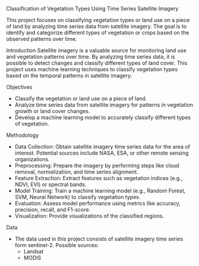 Classification of Vegetation Types Using Time Series Satellite Imagery

This project focuses on classifying vegetation types or land use on a piece of land by analyzing time series data from satellite imagery. The goal is to identify and categorize different types of vegetation or crops based on the observed patterns over time.

Introduction
Satellite imagery is a valuable source for monitoring land use and vegetation patterns over time. By analyzing time series data, it is possible to detect changes and classify different types of land cover. This project uses machine learning techniques to classify vegetation types based on the temporal patterns in satellite imagery.

Objectives
- Classify the vegetation or land use on a piece of land.
- Analyze time series data from satellite imagery for patterns in vegetation growth or land cover changes.
- Develop a machine learning model to accurately classify different types of vegetation.

Methodology
- Data Collection: Obtain satellite imagery time series data for the area of interest. Potential sources include NASA, ESA, or other remote sensing organizations.
- Preprocessing: Prepare the imagery by performing steps like cloud removal, normalization, and time series alignment.
- Feature Extraction: Extract features such as vegetation indices (e.g., NDVI, EVI) or spectral bands.
- Model Training: Train a machine learning model (e.g., Random Forest, SVM, Neural Network) to classify vegetation types.
- Evaluation: Assess model performance using metrics like accuracy, precision, recall, and F1-score.
- Visualization: Provide visualizations of the classified regions.

Data
- The data used in this project consists of satellite imagery time series form sentinel-2. Possible sources:
    - Landsat
    - MODIS
